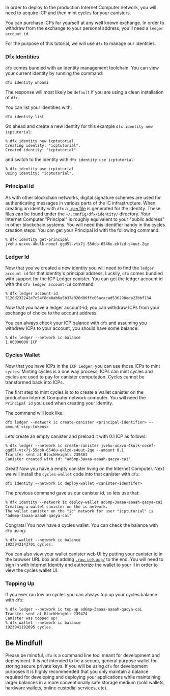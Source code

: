 In order to deploy to the production Internet Computer network, you will need to acquire ICP and then mint cycles for your canisters.

You can purchase ICPs for yourself at any well known exchange. In order to withdraw from the exchange to your personal address, you'll need a `ledger account id`.

For the purpose of this tutorial, we will use `dfx` to manage our identities.

### Dfx Identities

`dfx` comes bundled with an identity management toolchain. You can view your current identity by running the command:

```
dfx identity whoami
```

The response will most likely be `default` if you are using a clean installation of `dfx`.

You can list your identities with:
```
dfx identity list
```

Go ahead and create a new identity for this example `dfx identity new icptutorial`:

```
% dfx identity new icptutorial
Creating identity: "icptutorial".
Created identity: "icptutorial".
```

and switch to the identity with `dfx identity use icptutorial`:

```
% dfx identity use icptutorial
Using identity: "icptutorial".
```

### Principal Id
As with other blockchain networks, digital signature schemes are used for authenticating messages in various parts of the IC infrastructure. When creating an identity with `dfx` a [`.pem` file](https://en.wikipedia.org/wiki/Privacy-Enhanced_Mail) is generated for the identity. These files can be found under the `~/.config/dfx/identity/` directory. Your Internet Computer "Principal" is roughly equivalent to your "public address" in other blockchain systems. You will need this identifier handy in the cycles creation steps. You can get your Principal id with the following command:

```
% dfx identity get-principal
jvehu-ucxvu-4kulk-noxef-ggd5l-vtx7j-55dob-6546u-eklzd-s4uut-2qe
```

### Ledger Id

Now that you've created a new identity you will need to find the `ledger account id` for that identity's principal address. Luckily, `dfx` comes bundled with support for the ICP Ledger canister. You can get the ledger account id with the `dfx ledger account-id` command:

```
% dfx ledger account-id
5126d232242e7c54f8da0ab6a5b37e020d06ffc05acacad536290eda22bbf134
```

Now that you have a ledger account-id; you can withdraw ICPs from your exchange of choice to the account address.

You can always check your ICP balance with `dfx` and assuming you withdrew ICPs to your account, you should have some balance:

```
% dfx ledger --network ic balance
1.00000000 ICP
```

### Cycles Wallet

Now that you have ICPs in the `ICP Ledger`, you can use those ICPs to mint `cycles`. Minting cycles is a one way process; ICPs can mint cycles and cycles are used to pay for canister computation. Cycles cannot be transformed back into ICPs.

The first step to mint cycles is to to create a wallet canister on the production Internet Computer network computer. You will need the `Principal id` you used when creating your identity.

The command will look like:
```
dfx ledger --network ic create-canister <principal-identifier> --amount <icp-tokens>
```

Lets create an empty canister and preload it with 0.1 ICP as follows:
```
% dfx ledger --network ic create-canister jvehu-ucxvu-4kulk-noxef-ggd5l-vtx7j-55dob-6546u-eklzd-s4uut-2qe --amount 0.1
Transfer sent at BlockHeight: 239461
Canister created with id: "ad6mp-3aaaa-aaaah-qacya-cai"
```

Great! Now you have a empty canister living on the Internet Computer. Next we will install the `cycles-wallet` code into that canister with `dfx`:

```
dfx identity --network ic deploy-wallet <canister-identifer>
```

The previous command gave us our canister id, so lets use that:

```
% dfx identity --network ic deploy-wallet ad6mp-3aaaa-aaaah-qacya-cai
Creating a wallet canister on the ic network.
The wallet canister on the "ic" network for user "icptutorial" is "ad6mp-3aaaa-aaaah-qacya-cai"
```

Congrats! You now have a cycles wallet. You can check the balance with `dfx` using:

```
% dfx wallet --network ic balance
1923942143701 cycles.
```

You can also view your wallet canister web UI by putting your canister id in the browser URL box and adding [`.raw.ic0.app/`](https://ad6mp-3aaaa-aaaah-qacya-cai.raw.ic0.app/) to the end. You will need to sign in with Internet Identity and authorize the wallet to your II in order to view the cycles wallet UI.

### Topping Up

If you ever run low on cycles you can always top up your cycles balance with `dfx`:

```
% dfx ledger --network ic top-up ad6mp-3aaaa-aaaah-qacya-cai
Transfer sent at BlockHeight: 239474
Canister was topped up!
% dfx wallet --network ic balance
1923941192095 cycles.
```

## Be Mindful!

Please be mindful, `dfx` is a command line tool meant for development and deployment. It is *not* intended to be a secure, general purpose wallet for storing secure private keys. If you will be using `dfx` for development purposes it is highly recommended that you only maintain a balance required for developing and deploying your applications while maintaining larger balances in a more conventionally safe storage medium (cold wallets, hardware wallets, online custodial services, etc).